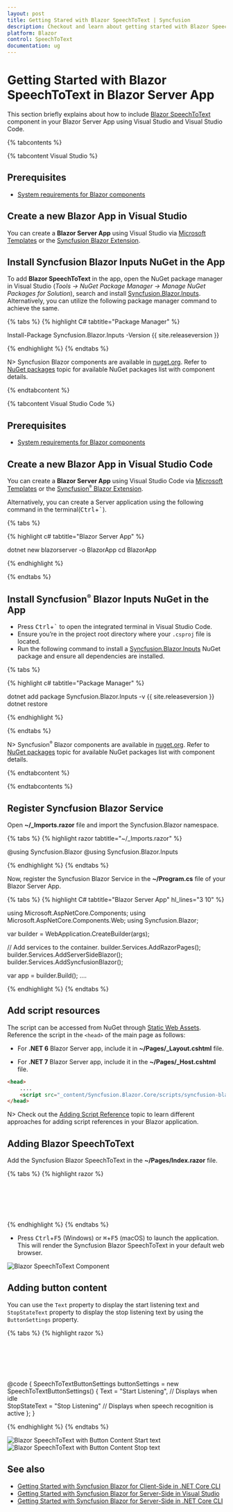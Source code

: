 ```yaml
---
layout: post
title: Getting Stared with Blazor SpeechToText | Syncfusion
description: Checkout and learn about getting started with Blazor SpeechToText in Blazor Server App using Visual Studio and more.
platform: Blazor
control: SpeechToText
documentation: ug
---
```


<!-- markdownlint-disable MD040 -->

# Getting Started with Blazor SpeechToText in Blazor Server App

This section briefly explains about how to include [Blazor SpeechToText](https://www.syncfusion.com/blazor-components) component in your Blazor Server App using Visual Studio and Visual Studio Code.

{% tabcontents %}

{% tabcontent Visual Studio %}

## Prerequisites

* [System requirements for Blazor components](https://blazor.syncfusion.com/documentation/system-requirements)

## Create a new Blazor App in Visual Studio

You can create a **Blazor Server App** using Visual Studio via [Microsoft Templates](https://learn.microsoft.com/en-us/aspnet/core/blazor/tooling?view=aspnetcore-7.0) or the [Syncfusion Blazor Extension](https://blazor.syncfusion.com/documentation/visual-studio-integration/template-studio).

## Install Syncfusion Blazor Inputs NuGet in the App

To add **Blazor SpeechToText** in the app, open the NuGet package manager in Visual Studio (*Tools → NuGet Package Manager → Manage NuGet Packages for Solution*), search and install [Syncfusion.Blazor.Inputs](https://www.nuget.org/packages). Alternatively, you can utilize the following package manager command to achieve the same.

{% tabs %}
{% highlight C# tabtitle="Package Manager" %}

Install-Package Syncfusion.Blazor.Inputs -Version {{ site.releaseversion }}

{% endhighlight %}
{% endtabs %}

N> Syncfusion Blazor components are available in [nuget.org](https://www.nuget.org/packages?q=syncfusion.blazor). Refer to [NuGet packages](https://blazor.syncfusion.com/documentation/nuget-packages) topic for available NuGet packages list with component details.

{% endtabcontent %}

{% tabcontent Visual Studio Code %}

## Prerequisites

* [System requirements for Blazor components](https://blazor.syncfusion.com/documentation/system-requirements)

## Create a new Blazor App in Visual Studio Code

You can create a **Blazor Server App** using Visual Studio Code via [Microsoft Templates](https://learn.microsoft.com/en-us/aspnet/core/blazor/tooling?view=aspnetcore-7.0&pivots=vsc) or the [Syncfusion<sup style="font-size:70%">&reg;</sup> Blazor Extension](https://blazor.syncfusion.com/documentation/visual-studio-code-integration/create-project).

Alternatively, you can create a Server application using the following command in the terminal(<kbd>Ctrl</kbd>+<kbd>`</kbd>).

{% tabs %}

{% highlight c# tabtitle="Blazor Server App" %}

dotnet new blazorserver -o BlazorApp
cd BlazorApp

{% endhighlight %}

{% endtabs %}

## Install Syncfusion<sup style="font-size:70%">&reg;</sup> Blazor Inputs NuGet in the App

* Press <kbd>Ctrl</kbd>+<kbd>`</kbd> to open the integrated terminal in Visual Studio Code.
* Ensure you’re in the project root directory where your `.csproj` file is located.
* Run the following command to install a [Syncfusion.Blazor.Inputs](https://www.nuget.org/packages/Syncfusion.Blazor.Inputs) NuGet package and ensure all dependencies are installed.

{% tabs %}

{% highlight c# tabtitle="Package Manager" %}

dotnet add package Syncfusion.Blazor.Inputs -v {{ site.releaseversion }}
dotnet restore

{% endhighlight %}

{% endtabs %}

N> Syncfusion<sup style="font-size:70%">&reg;</sup> Blazor components are available in [nuget.org](https://www.nuget.org/packages?q=syncfusion.blazor). Refer to [NuGet packages](https://blazor.syncfusion.com/documentation/nuget-packages) topic for available NuGet packages list with component details.

{% endtabcontent %}

{% endtabcontents %}

## Register Syncfusion Blazor Service

Open **~/_Imports.razor** file and import the Syncfusion.Blazor namespace.

{% tabs %}
{% highlight razor tabtitle="~/_Imports.razor" %}

@using Syncfusion.Blazor
@using Syncfusion.Blazor.Inputs

{% endhighlight %}
{% endtabs %}

Now, register the Syncfusion Blazor Service in the **~/Program.cs** file of your Blazor Server App.

{% tabs %}
{% highlight C# tabtitle="Blazor Server App" hl_lines="3 10" %}

using Microsoft.AspNetCore.Components;
using Microsoft.AspNetCore.Components.Web;
using Syncfusion.Blazor;

var builder = WebApplication.CreateBuilder(args);

// Add services to the container.
builder.Services.AddRazorPages();
builder.Services.AddServerSideBlazor();
builder.Services.AddSyncfusionBlazor();

var app = builder.Build();
....

{% endhighlight %}
{% endtabs %}

## Add script resources

The script can be accessed from NuGet through [Static Web Assets](https://blazor.syncfusion.com/documentation/appearance/themes#static-web-assets). Reference the script in the `<head>` of the main page as follows:

* For **.NET 6** Blazor Server app, include it in **~/Pages/_Layout.cshtml** file.

* For **.NET 7** Blazor Server app, include it in the **~/Pages/_Host.cshtml** file.

```html
<head>
    ....
    <script src="_content/Syncfusion.Blazor.Core/scripts/syncfusion-blazor.min.js" type="text/javascript"></script>
</head>
```
N> Check out the [Adding Script Reference](https://blazor.syncfusion.com/documentation/common/adding-script-references) topic to learn different approaches for adding script references in your Blazor application.

## Adding Blazor SpeechToText

Add the Syncfusion Blazor SpeechToText in the **~/Pages/Index.razor** file.

{% tabs %}
{% highlight razor %}

<div style="margin: 100px auto; width: 40px">
    <SfSpeechToText></SfSpeechToText>
</div>

{% endhighlight %}
{% endtabs %}

* Press <kbd>Ctrl</kbd>+<kbd>F5</kbd> (Windows) or <kbd>⌘</kbd>+<kbd>F5</kbd> (macOS) to launch the application. This will render the Syncfusion Blazor SpeechToText in your default web browser.

![Blazor SpeechToText Component](images/getting-started.png)

## Adding button content

You can use the `Text` property to display the start listening text and `StopStateText` property to display the stop listening text by using the `ButtonSettings` property.

{% tabs %}
{% highlight razor %}

<div style="margin: 100px auto; width: 40px">
    <SfSpeechToText ButtonSettings="@buttonSettings"></SfSpeechToText>
</div>

@code {
    SpeechToTextButtonSettings buttonSettings = new SpeechToTextButtonSettings()
    {
        Text = "Start Listening", // Displays when idle  
        StopStateText = "Stop Listening" // Displays when speech recognition is active 
    };
}

{% endhighlight %}
{% endtabs %}

![Blazor SpeechToText with Button Content Start text](images/btn-content-start.png)
![Blazor SpeechToText with Button Content Stop text](images/btn-content-stop.png)

## See also

* [Getting Started with Syncfusion Blazor for Client-Side in .NET Core CLI](https://blazor.syncfusion.com/documentation/getting-started/blazor-webassembly-dotnet-cli)
* [Getting Started with Syncfusion Blazor for Server-Side in Visual Studio](https://blazor.syncfusion.com/documentation/getting-started/blazor-server-side-visual-studio)
* [Getting Started with Syncfusion Blazor for Server-Side in .NET Core CLI](https://blazor.syncfusion.com/documentation/getting-started/blazor-server-side-dotnet-cli)
